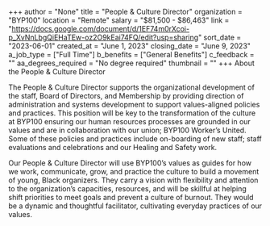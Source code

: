 +++
author = "None"
title = "People & Culture Director"
organization = "BYP100"
location = "Remote"
salary = "$81,500 - $86,463"
link = "https://docs.google.com/document/d/1EF74m0rXcoi-p_XvNnLbgQiEHaTEw-oz2O9kEai74FQ/edit?usp=sharing"
sort_date = "2023-06-01"
created_at = "June 1, 2023"
closing_date = "June 9, 2023"
a_job_type = ["Full Time"]
b_benefits = ["General Benefits"]
c_feedback = ""
aa_degrees_required = "No degree required"
thumbnail = ""
+++
About the People & Culture Director

The People & Culture Director supports the organizational development of the staff, Board of Directors, and Membership by providing direction of administration and  systems development to support values-aligned policies and practices. This position will be key to the transformation of the culture at BYP100 ensuring our human resources processes are grounded in our values and are in collaboration with our union; BYP100 Worker’s United. Some of these policies and practices include on-boarding of new staff; staff evaluations and celebrations and our Healing and Safety work. 

Our People & Culture Director will use BYP100’s values as guides for how we work, communicate, grow, and practice the culture to build a movement of young, Black organizers. They carry a vision with flexibility and attention to the organization’s capacities, resources, and will be skillful at helping shift priorities to meet goals and prevent a culture of burnout. They would be a dynamic and thoughtful facilitator, cultivating everyday practices of our values.